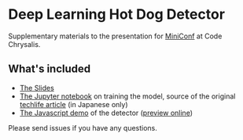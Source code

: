 # Deep Learning Hot Dog Detector

Supplementary materials to the presentation for [MiniConf](https://www.meetup.com/CodeChrysalis/events/251786488/) at Code Chrysalis.

## What's included

 - [The Slides](https://github.com/lunardog/MiniConf/blob/master/MiniConf.pdf)
 - [The Jupyter notebook](https://github.com/lunardog/MiniConf/blob/master/article.ipynb) on training the model, source of the original [techlife article](https://techlife.cookpad.com/draft/FUkxJd5Hk_zkOxMc3k7PKkFxd2A) (in Japanese only)
 - [The Javascript demo](https://github.com/lunardog/MiniConf/tree/master/hotdog-tf-js) of the detector ([preview online](https://tokyo-ml.github.io/hotdog-tf-js/))

Please send issues if you have any questions.
